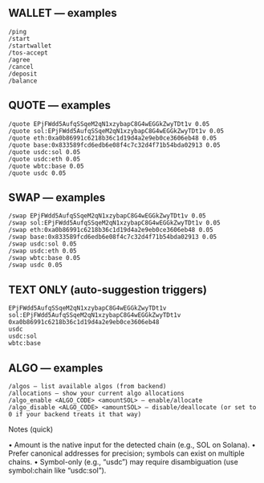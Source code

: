 ## WALLET — examples

```
/ping
/start
/startwallet
/tos-accept
/agree
/cancel
/deposit
/balance
```

## QUOTE — examples

```
/quote EPjFWdd5AufqSSqeM2qN1xzybapC8G4wEGGkZwyTDt1v 0.05
/quote sol:EPjFWdd5AufqSSqeM2qN1xzybapC8G4wEGGkZwyTDt1v 0.05
/quote eth:0xa0b86991c6218b36c1d19d4a2e9eb0ce3606eb48 0.05
/quote base:0x833589fcd6edb6e08f4c7c32d4f71b54bda02913 0.05
/quote usdc:sol 0.05
/quote usdc:eth 0.05
/quote wbtc:base 0.05
/quote usdc 0.05
```
## SWAP — examples

```
/swap EPjFWdd5AufqSSqeM2qN1xzybapC8G4wEGGkZwyTDt1v 0.05
/swap sol:EPjFWdd5AufqSSqeM2qN1xzybapC8G4wEGGkZwyTDt1v 0.05
/swap eth:0xa0b86991c6218b36c1d19d4a2e9eb0ce3606eb48 0.05
/swap base:0x833589fcd6edb6e08f4c7c32d4f71b54bda02913 0.05
/swap usdc:sol 0.05
/swap usdc:eth 0.05
/swap wbtc:base 0.05
/swap usdc 0.05
```

## TEXT ONLY (auto-suggestion triggers)

```
EPjFWdd5AufqSSqeM2qN1xzybapC8G4wEGGkZwyTDt1v
sol:EPjFWdd5AufqSSqeM2qN1xzybapC8G4wEGGkZwyTDt1v
0xa0b86991c6218b36c1d19d4a2e9eb0ce3606eb48
usdc
usdc:sol
wbtc:base
```

## ALGO — examples

```
/algos — list available algos (from backend)
/allocations — show your current algo allocations
/algo_enable <ALGO_CODE> <amountSOL> — enable/allocate
/algo_disable <ALGO_CODE> <amountSOL> — disable/deallocate (or set to 0 if your backend treats it that way)

```





Notes (quick)

• Amount is the native input for the detected chain (e.g., SOL on Solana).
• Prefer canonical addresses for precision; symbols can exist on multiple chains.
• Symbol-only (e.g., “usdc”) may require disambiguation (use symbol:chain like “usdc:sol”).
